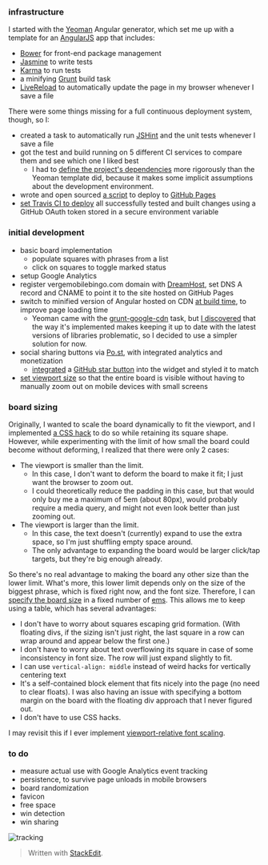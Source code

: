 ### infrastructure

I started with the [Yeoman](http://yeoman.io) Angular generator, which set me up with a template for an [AngularJS](http://angularjs.org) app that includes:

- [Bower](http://bower.io) for front-end package management
- [Jasmine](http://pivotal.github.io/jasmine) to write tests
- [Karma](http://karma-runner.github.io) to run tests
- a minifying [Grunt](http://gruntjs.com) build task
- [LiveReload](http://livereload.com) to automatically update the page in my browser whenever I save a file

There were some things missing for a full continuous deployment system, though, so I:

- created a task to automatically run [JSHint](http://jshint.com) and the unit tests whenever I save a file
- got the test and build running on 5 different CI services to compare them and see which one I liked best
	- I had to [define the project's dependencies](https://github.com/X1011/verge-mobile-bingo/compare/153d2399f...9d61731677?w=1#diff-3) more rigorously than the Yeoman template did, because it makes some implicit assumptions about the development environment.
- wrote and open sourced [a script](https://github.com/X1011/git-directory-deploy) to deploy to [GitHub Pages](http://pages.github.com)
- [set Travis CI to deploy](https://github.com/X1011/verge-mobile-bingo/compare/32c2f7818f...15f14caaee) all successfully tested and built changes using a GitHub OAuth token stored in a secure environment variable

### initial development

- basic board implementation
	- populate squares with phrases from a list
	- click on squares to toggle marked status
- setup Google Analytics
- register vergemobilebingo.com domain with [DreamHost](http://dreamhost.com), set DNS A record and CNAME to point it to the site hosted on GitHub Pages
- switch to minified version of Angular hosted on CDN [at build time](https://github.com/X1011/verge-mobile-bingo/compare/9beabadb09...caa9f1f4ba#diff-0), to improve page loading time
	- Yeoman came with the [grunt-google-cdn](https://github.com/btford/grunt-google-cdn) task, but [I discovered](https://github.com/yeoman/generator-angular/issues/266#issuecomment-25745857) that the way it's implemented makes keeping it up to date with the latest versions of libraries problematic, so I decided to use a simpler solution for now.
- social sharing buttons via [Po.st](http://po.st), with integrated analytics and monetization
	- [integrated](http://plnkr.co/zVhcfF) a [GitHub star button](http://ghbtns.com) into the widget and styled it to match
- [set viewport size](https://github.com/X1011/verge-mobile-bingo/commit/db7350ddaa6ccb50276f2af8fa2d537e8b62e975) so that the entire board is visible without having to manually zoom out on mobile devices with small screens

### board sizing

Originally, I wanted to scale the board dynamically to fit the viewport, and I implemented [a CSS hack](https://github.com/X1011/verge-mobile-bingo/commit/6db1f14de31ff2220323aaa96b0123765c6f68b5) to do so while retaining its square shape. However, while experimenting with the limit of how small the board could become without deforming, I realized that there were only 2 cases:

- The viewport is smaller than the limit.
	- In this case, I don't want to deform the board to make it fit; I just want the browser to zoom out.
	- I could theoretically reduce the padding in this case, but that would only buy me a maximum of 5em (about 80px), would probably require a media query, and might not even look better than just zooming out.
- The viewport is larger than the limit.
	- In this case, the text doesn't (currently) expand to use the extra space, so I'm just shuffling empty space around.
	- The only advantage to expanding the board would be larger click/tap targets, but they're big enough already.

So there's no real advantage to making the board any other size than the lower limit. What's more, this lower limit depends only on the size of the biggest phrase, which is fixed right now, and the font size. Therefore, I can [specify the board size](https://github.com/X1011/verge-mobile-bingo/commit/42746e1a16e70432d9c6b5888ceeea7c3e340bce) in a fixed number of [ems](http://en.wikipedia.org/wiki/Em_(typography)). This allows me to keep using a table, which has several advantages:

- I don't have to worry about squares escaping grid formation. (With floating divs, if the sizing isn't just right, the last square in a row can wrap around and appear below the first one.)
- I don't have to worry about text overflowing its square in case of some inconsistency in font size. The row will just expand slightly to fit.
- I can use `vertical-align: middle` instead of weird hacks for vertically centering text
- It's a self-contained block element that fits nicely into the page (no need to clear floats). I was also having an issue with specifying a bottom margin on the board with the floating div approach that I never figured out.
- I don't have to use CSS hacks.

I may revisit this if I ever implement [viewport-relative font scaling](http://demosthenes.info/blog/739/Creating-Responsive-Hero-Text-With-vw-Units).

### to do

- measure actual use with Google Analytics event tracking 
- persistence, to survive page unloads in mobile browsers
- board randomization
- favicon
- free space
- win detection
- win sharing

![tracking](http://www.google-analytics.com/__utm.gif?utmac=UA-195077-2&utmdt=development_log.md&utmhn=github.com&utmp=/X1011/verge-mobile-bingo/blob/master/development_log.md)
> Written with [StackEdit](http://benweet.github.io/stackedit/).

